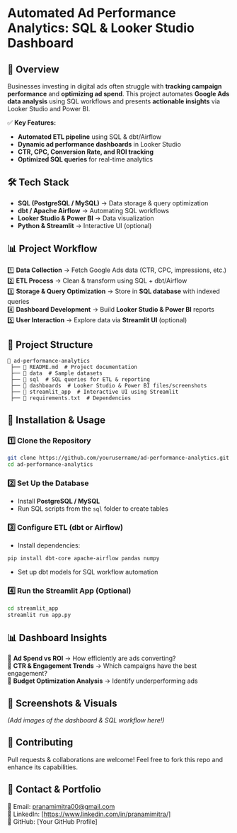 # **Automated Ad Performance Analytics: SQL & Looker Studio Dashboard**  

## 📌 **Overview**  
Businesses investing in digital ads often struggle with **tracking campaign performance** and **optimizing ad spend**. This project automates **Google Ads data analysis** using SQL workflows and presents **actionable insights** via Looker Studio and Power BI.  

✅ **Key Features:**  
- **Automated ETL pipeline** using SQL & dbt/Airflow  
- **Dynamic ad performance dashboards** in Looker Studio  
- **CTR, CPC, Conversion Rate, and ROI tracking**  
- **Optimized SQL queries** for real-time analytics  

## 🛠 **Tech Stack**  
- **SQL (PostgreSQL / MySQL)** → Data storage & query optimization  
- **dbt / Apache Airflow** → Automating SQL workflows  
- **Looker Studio & Power BI** → Data visualization  
- **Python & Streamlit** → Interactive UI (optional)  

## 📊 **Project Workflow**  
1️⃣ **Data Collection** → Fetch Google Ads data (CTR, CPC, impressions, etc.)  
2️⃣ **ETL Process** → Clean & transform using SQL + dbt/Airflow  
3️⃣ **Storage & Query Optimization** → Store in **SQL database** with indexed queries  
4️⃣ **Dashboard Development** → Build **Looker Studio & Power BI** reports  
5️⃣ **User Interaction** → Explore data via **Streamlit UI** (optional)  


## 📂 **Project Structure**  
```
📁 ad-performance-analytics  
 ├── 📜 README.md  # Project documentation  
 ├── 📁 data  # Sample datasets  
 ├── 📁 sql  # SQL queries for ETL & reporting  
 ├── 📁 dashboards  # Looker Studio & Power BI files/screenshots  
 ├── 📁 streamlit_app  # Interactive UI using Streamlit  
 ├── 📜 requirements.txt  # Dependencies  
```

## 🚀 **Installation & Usage**  
### **1️⃣ Clone the Repository**  
```bash  
git clone https://github.com/yourusername/ad-performance-analytics.git  
cd ad-performance-analytics  
```
### **2️⃣ Set Up the Database**  
- Install **PostgreSQL / MySQL**  
- Run SQL scripts from the `sql` folder to create tables  

### **3️⃣ Configure ETL (dbt or Airflow)**  
- Install dependencies:  
```bash  
pip install dbt-core apache-airflow pandas numpy  
```
- Set up dbt models for SQL workflow automation  

### **4️⃣ Run the Streamlit App (Optional)**  
```bash  
cd streamlit_app  
streamlit run app.py  
```

## 📊 **Dashboard Insights**  
🔹 **Ad Spend vs ROI** → How efficiently are ads converting?  
🔹 **CTR & Engagement Trends** → Which campaigns have the best engagement?  
🔹 **Budget Optimization Analysis** → Identify underperforming ads  

## 📸 **Screenshots & Visuals**  
*(Add images of the dashboard & SQL workflow here!)*  

## 🤝 **Contributing**  
Pull requests & collaborations are welcome! Feel free to fork this repo and enhance its capabilities.  

## 📢 **Contact & Portfolio**  
📧 Email: [pranamimitra00@gmail.com](mailto:pranamimitra00@gmail.com)  
🔗 LinkedIn: [https://www.linkedin.com/in/pranamimitra/]  
📂 GitHub: [Your GitHub Profile]  


